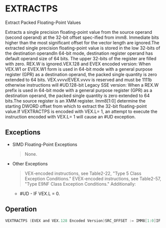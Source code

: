 # EXTRACTPS

Extract Packed Floating-Point Values

Extracts a single precision floating-point value from the source operand (second operand) at the 32-bit offset spec-ified from imm8.
Immediate bits higher than the most significant offset for the vector length are ignored.The extracted single precision floating-point value is stored in the low 32-bits of the destination operandIn 64-bit mode, destination register operand has default operand size of 64 bits.
The upper 32-bits of the register are filled with zero.
REX.W is ignored.VEX.128 and EVEX encoded version: When VEX.W1 or EVEX.W1 form is used in 64-bit mode with a general purpose register (GPR) as a destination operand, the packed single quantity is zero extended to 64 bits.
VEX.vvvv/EVEX.vvvv is reserved and must be 1111b otherwise instructions will #UD.128-bit Legacy SSE version: When a REX.W prefix is used in 64-bit mode with a general purpose register (GPR) as a destination operand, the packed single quantity is zero extended to 64 bits.The source register is an XMM register.
Imm8[1:0] determine the starting DWORD offset from which to extract the 32-bit floating-point value.If VEXTRACTPS is encoded with VEX.L= 1, an attempt to execute the instruction encoded with VEX.L= 1 will cause an #UD exception.

## Exceptions

- SIMD Floating-Point Exceptions
  > None.
- Other Exceptions
  > VEX-encoded instructions, see Table2-22, "Type 5 Class Exception Conditions."
  > EVEX-encoded instructions, see Table2-57, "Type E9NF Class Exception Conditions."
  > Additionally:
  - #UD - IF VEX.L = 0.

## Operation

```C
VEXTRACTPS (EVEX and VEX.128 Encoded Version)SRC_OFFSET := IMM8[1:0]IF (64-Bit Mode and DEST is register)DEST[31:0] := (SRC[127:0] >> (SRC_OFFSET*32)) AND 0FFFFFFFFhDEST[63:32] := 0ELSEEXTRACTPS (128-bit Legacy SSE Version)SRC_OFFSET := IMM8[1:0]IF (64-Bit Mode and DEST is register)DEST[31:0] := (SRC[127:0] >> (SRC_OFFSET*32)) AND 0FFFFFFFFhDEST[63:32] := 0ELSEDEST[31:0] := (SRC[127:0] >> (SRC_OFFSET*32)) AND 0FFFFFFFFhFIIntel C/C++ Compiler Intrinsic EquivalentEXTRACTPS int _mm_extract_ps (__m128 a, const int nidx);
```
